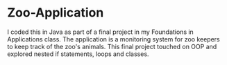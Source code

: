 # Zoo-Application

I coded this in Java as part of a final project in my Foundations in Applications class. The application is a monitoring system for zoo keepers to keep track of the zoo's animals. This final project touched on OOP and explored nested if statements, loops and classes.
